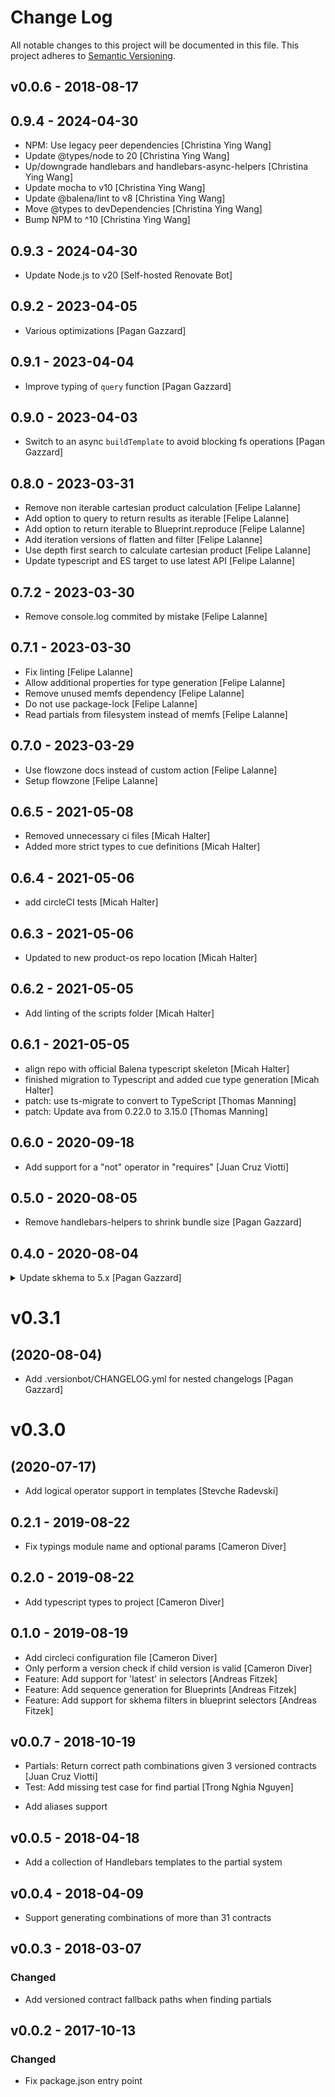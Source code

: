 # Change Log

All notable changes to this project will be documented in this file.
This project adheres to [Semantic Versioning](http://semver.org/).

## v0.0.6 - 2018-08-17

## 0.9.4 - 2024-04-30

* NPM: Use legacy peer dependencies [Christina Ying Wang]
* Update @types/node to 20 [Christina Ying Wang]
* Up/downgrade handlebars and handlebars-async-helpers [Christina Ying Wang]
* Update mocha to v10 [Christina Ying Wang]
* Update @balena/lint to v8 [Christina Ying Wang]
* Move @types to devDependencies [Christina Ying Wang]
* Bump NPM to ^10 [Christina Ying Wang]

## 0.9.3 - 2024-04-30

* Update Node.js to v20 [Self-hosted Renovate Bot]

## 0.9.2 - 2023-04-05

* Various optimizations [Pagan Gazzard]

## 0.9.1 - 2023-04-04

* Improve typing of `query` function [Pagan Gazzard]

## 0.9.0 - 2023-04-03

* Switch to an async `buildTemplate` to avoid blocking fs operations [Pagan Gazzard]

## 0.8.0 - 2023-03-31

* Remove non iterable cartesian product calculation [Felipe Lalanne]
* Add option to query to return results as iterable [Felipe Lalanne]
* Add option to return iterable to Blueprint.reproduce [Felipe Lalanne]
* Add iteration versions of flatten and filter [Felipe Lalanne]
* Use depth first search to calculate cartesian product [Felipe Lalanne]
* Update typescript and ES target to use latest API [Felipe Lalanne]

## 0.7.2 - 2023-03-30

* Remove console.log commited by mistake [Felipe Lalanne]

## 0.7.1 - 2023-03-30

* Fix linting [Felipe Lalanne]
* Allow additional properties for type generation [Felipe Lalanne]
* Remove unused memfs dependency [Felipe Lalanne]
* Do not use package-lock [Felipe Lalanne]
* Read partials from filesystem instead of memfs [Felipe Lalanne]

## 0.7.0 - 2023-03-29

* Use flowzone docs instead of custom action [Felipe Lalanne]
* Setup flowzone [Felipe Lalanne]

## 0.6.5 - 2021-05-08

* Removed unnecessary ci files [Micah Halter]
* Added more strict types to cue definitions [Micah Halter]

## 0.6.4 - 2021-05-06

* add circleCI tests [Micah Halter]

## 0.6.3 - 2021-05-06

* Updated to new product-os repo location [Micah Halter]

## 0.6.2 - 2021-05-05

* Add linting of the scripts folder [Micah Halter]

## 0.6.1 - 2021-05-05

* align repo with official Balena typescript skeleton [Micah Halter]
* finished migration to Typescript and added cue type generation [Micah Halter]
* patch: use ts-migrate to convert to TypeScript [Thomas Manning]
* patch: Update ava from 0.22.0 to 3.15.0 [Thomas Manning]

## 0.6.0 - 2020-09-18

* Add support for a "not" operator in "requires" [Juan Cruz Viotti]

## 0.5.0 - 2020-08-05

* Remove handlebars-helpers to shrink bundle size [Pagan Gazzard]

## 0.4.0 - 2020-08-04


<details>
<summary> Update skhema to 5.x [Pagan Gazzard] </summary>

> ### skhema-5.3.2 - 2020-08-04
> 
> * Switch to typed-error [Pagan Gazzard]
> 
> ### skhema-5.3.1 - 2020-08-04
> 
> * Add .versionbot/CHANGELOG.yml for nested changelogs [Pagan Gazzard]
> 
> ### skhema-5.3.0 - 2020-05-05
> 
> * filter: Throw a custom error if the schema is invalid [Juan Cruz Viotti]
> 
> ### skhema-5.2.9 - 2019-12-12
> 
> * Add test to show .filter() not working correctly [StefKors]
> * When combining with baseSchema merge enum with AND operator [StefKors]
> 
> ### skhema-5.2.8 - 2019-11-27
> 
> * Ensure values in "enum" are unique [Juan Cruz Viotti]
> 
> ### skhema-5.2.7 - 2019-11-27
> 
> * filter: Correctly handle "enum" inside "anyOf" [Juan Cruz Viotti]
> 
> ### skhema-5.2.6 - 2019-11-19
> 
> * merge: Be explicit about additionalProperties [Juan Cruz Viotti]
> 
> ### skhema-5.2.5 - 2019-05-09
> 
> * Add a resolver for the const keyword [Lucian]
> 
> ### skhema-5.2.4 - 2019-04-15
> 
> * Configure AJV instances with an LRU cache [Juan Cruz Viotti]
> 
> ### skhema-5.2.3 - 2019-04-15
> 
> * Set addUsedSchema to false in all AJV instances [Juan Cruz Viotti]
> 
> ### skhema-5.2.2 - 2019-03-20
> 
> * Fix bug in scoreMatch when handling arrays [Lucian]
> 
> ### skhema-5.2.1 - 2019-03-19
> 
> * Fix bad require name and .only in tests [Lucian]
> 
> ### skhema-5.2.10 - Invalid date
> 
> * .filter(): Only match if the base schema matches [Lucian Buzzo]
> 
> ### skhema-5.2.0 - 2019-03-19
> 
> * Add ability to provide custom resolvers to merge() [Lucian]
> 
> ### skhema-5.1.1 - 2019-02-08
> 
> * Split up and optimize lodash dependencies [Lucian]
> 
> ### skhema-5.1.0 - 2019-01-08
> 
> * feature: Implement method for restricting a schema by another schema [Lucian Buzzo]
> 
> ### skhema-5.0.0 - Invalid date
> 
> * Remove ability to add custom keywords or formats [Lucian]
> 
> ### skhema-4.0.4 - Invalid date
> 
> * Improve performance of clone operations [Lucian]
> 
> ### skhema-4.0.3 - 2018-12-10
> 
> * Don't bust AJV cache [Lucian]
> 
> ### skhema-4.0.2 - 2018-12-10
> 
> * Add benchmark tests [Giovanni Garufi]
> 
> ### skhema-4.0.1 - 2018-12-04
> 
> * Recurse through nested `anyOf` statements when filtering [Lucian]
> 
> ### skhema-4.0.0 - 2018-12-03
> 
> * Treat undefined additionalProperties as true instead of false [Lucian]
> 
> ### skhema-3.0.1 - Invalid date
> 
> * stryker: Increase test timeout [Juan Cruz Viotti]
> * test: Configure Stryker for mutative testing [Juan Cruz Viotti]
> 
> ### skhema-3.0.0 - 2018-11-29
> 
> * Define additionalProperty inheritance in anyOf [Giovanni Garufi]
> * Formalising filtering logic [Lucian]
> * Added failing test case with mutation [Lucian]
> 
> ### skhema-2.5.2 - 2018-11-07
> 
> * hotfix: Make sure things that should be filtered are filtered [Juan Cruz Viotti]
> 
> ### skhema-2.5.1 - 2018-11-06
> 
> * filter: Force additionalProperties: true on match schemas [Juan Cruz Viotti]
> 
> ### skhema-2.5.0 - 2018-10-16
> 
> * Validate against just the schema if `options.schemaOnly` is true [Lucian Buzzo]
> 
> ### skhema-2.4.1 - 2018-10-09
> 
> * merge: When merging an empty array, return a wildcard schema [Lucian Buzzo]
> 
> ### skhema-2.4.0 - 2018-10-09
> 
> * validate: Make object optional [Lucian Buzzo]
> 
</details>

# v0.3.1
## (2020-08-04)

* Add .versionbot/CHANGELOG.yml for nested changelogs [Pagan Gazzard]

# v0.3.0
## (2020-07-17)

* Add logical operator support in templates [Stevche Radevski]

## 0.2.1 - 2019-08-22

* Fix typings module name and optional params [Cameron Diver]

## 0.2.0 - 2019-08-22

* Add typescript types to project [Cameron Diver]

## 0.1.0 - 2019-08-19

* Add circleci configuration file [Cameron Diver]
* Only perform a version check if child version is valid [Cameron Diver]
* Feature: Add support for 'latest' in selectors [Andreas Fitzek]
* Feature: Add sequence generation for Blueprints [Andreas Fitzek]
* Feature: Add support for skhema filters in blueprint selectors [Andreas Fitzek]

## v0.0.7 - 2018-10-19

* Partials: Return correct path combinations given 3 versioned contracts [Juan Cruz Viotti]
* Test: Add missing test case for find partial [Trong Nghia Nguyen]

- Add aliases support

## v0.0.5 - 2018-04-18

- Add a collection of Handlebars templates to the partial system

## v0.0.4 - 2018-04-09

- Support generating combinations of more than 31 contracts

## v0.0.3 - 2018-03-07

### Changed

- Add versioned contract fallback paths when finding partials

## v0.0.2 - 2017-10-13

### Changed

- Fix package.json entry point
